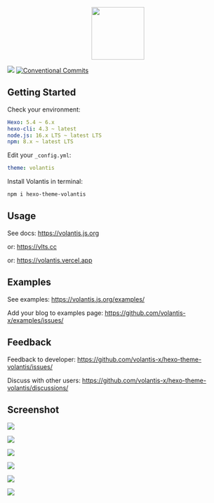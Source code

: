 <p align="center">
  <a href='https://volantis.js.org'><img src='https://cdn.jsdelivr.net/gh/volantis-x/cdn-org/blog/Logo-Cover@3x.png' height='120px'></a>
</p>

[![](https://img.shields.io/npm/v/hexo-theme-volantis.svg?style=flat-square)](https://www.npmjs.com/package/hexo-theme-volantis)
[![Conventional Commits](https://img.shields.io/badge/Conventional%20Commits-1.0.0-%23FE5196?logo=conventionalcommits&logoColor=white)](https://www.conventionalcommits.org/zh-hans/v1.0.0/)

## Getting Started

Check your environment:

```yaml
Hexo: 5.4 ~ 6.x
hexo-cli: 4.3 ~ latest
node.js: 16.x LTS ~ latest LTS
npm: 8.x ~ latest LTS
```

Edit your `_config.yml`:

```yaml
theme: volantis
```

Install Volantis in terminal:

```bash
npm i hexo-theme-volantis
```

## Usage

See docs: https://volantis.js.org

or:  https://vlts.cc

or:  https://volantis.vercel.app

## Examples

See examples: https://volantis.js.org/examples/

Add your blog to examples page: https://github.com/volantis-x/examples/issues/

## Feedback

Feedback to developer: https://github.com/volantis-x/hexo-theme-volantis/issues/

Discuss with other users: https://github.com/volantis-x/hexo-theme-volantis/discussions/

## Screenshot

![](https://i.loli.net/2020/03/18/f5PQlWisvm9zbgK.jpg)

![](https://i.loli.net/2020/03/18/XWBGf95E2t1bdnl.jpg)

![](https://i.loli.net/2020/03/18/1TpiUwhuskGm5SV.png)

![](https://i.loli.net/2020/03/18/LZwBtR5YO4zQH9A.png)

![](https://i.loli.net/2020/03/18/ySw8zGHRBrDtUg7.png)

![](https://i.loli.net/2020/03/18/5QTMYsScOz41Vhg.png)
